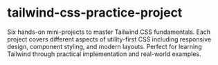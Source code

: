 # tailwind-css-practice-project
Six hands-on mini-projects to master Tailwind CSS fundamentals. Each project covers different aspects of utility-first CSS including responsive design, component styling, and modern layouts. Perfect for learning Tailwind through practical implementation and real-world examples.
